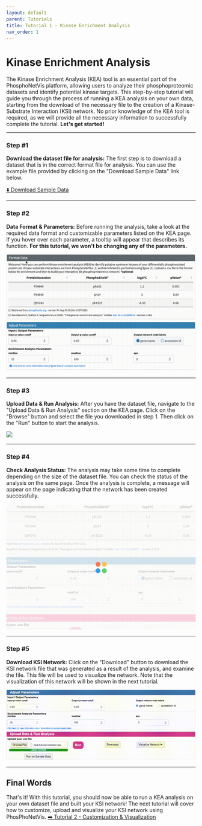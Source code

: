 ```yaml
---
layout: default
parent: Tutorials
title: Tutorial 1 - Kinase Enrichment Analysis
nav_order: 1
---
```


# Kinase Enrichment Analysis

The Kinase Enrichment Analysis (KEA) tool is an essential part of the PhosphoNetVis platform, allowing users to analyze their phosphoproteomic datasets and identify potential kinase targets. This step-by-step tutorial will guide you through the process of running a KEA analysis on your own data, starting from the download of the necessary file to the creation of a Kinase-Substrate Interaction (KSI) network. No prior knowledge of the KEA tool is required, as we will provide all the necessary information to successfully complete the tutorial. **Let's get started!**

***

### Step #1
**Download the dataset file for analysis:** The first step is to download a dataset that is in the correct format file for analysis. You can use the example file provided by clicking on the "Download Sample Data" link below.

<a href="../../assets/tutorial-datasets/kea-tutorial-dataset.csv" download="kea-tutorial-dataset.csv"> ⬇️ Download Sample Data</a>

***

### Step #2
**Data Format & Parameters:** Before running the analysis, take a look at the required data format and customizable parameters listed on the KEA page. If you hover over each parameter, a tooltip will appear that describes its function. **For this tutorial, we won't be changing any of the parameters.**

![](../../assets/images/kea-tutorial/kea-step2.gif)

***

### Step #3

**Upload Data & Run Analysis:** After you have the dataset file, navigate to the "Upload Data & Run Analysis" section on the KEA page. Click on the "Browse" button and select the file you downloaded in step 1. Then click on the "Run" button to start the analysis.

![](../../assets/images/kea-tutorial/kea-step3.gif)

***

### Step #4

**Check Analysis Status:** The analysis may take some time to complete depending on the size of the dataset file. You can check the status of the analysis on the same page. Once the analysis is complete, a message will appear on the page indicating that the network has been created successfully.

![](../../assets/images/kea-tutorial/kea-step4.gif)

***

### Step #5

**Download KSI Network:** Click on the "Download" button to download the KSI network file that was generated as a result of the analysis, and examine the file. This file will be used to visualize the network. Note that the visualization of this network will be shown in the next tutorial.

![](../../assets/images/kea-tutorial/kea-step5.gif)

***
## Final Words

That's it! With this tutorial, you should now be able to run a KEA analysis on your own dataset file and built your KSI network! The next tutorial will cover how to customize, upload and visualize your KSI network using PhosPhoNetVis.  <a href="phosnetvis-docs/docs/tutorials/visualization.html"> ➡️ Tutorial 2 - Customization & Visualization </a>
